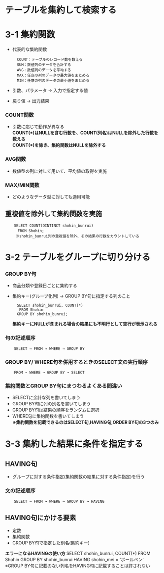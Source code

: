 # テーブルを集約して検索する
# 3-1 集約関数
- 代表的な集約関数

        COUNT：テーブルのレコード数を数える
        SUM：数値列のデータを合計する
        AVG：数値列のデータを平均する
        MAX：任意の列のデータの最大値をまとめる
        MIN：任意の列のデータの最小値をまとめる

- 引数、パラメータ → 入力で指定する値
- 戻り値 → 出力結果

### COUNT関数
- 引数に応じて動作が異なる  
**COUNT(*)はNULLを含む行数を、COUNT(列名)はNULLを除外した行数を数える**  
**COUNT(*)を除き、集約関数はNULLを除外する**

### AVG関数
- 数値型の列に対して用いて、平均値の取得を実施

### MAX/MIN関数
- どのようなデータ型に対しても適用可能

## 重複値を除外して集約関数を実施
        SELECT COUNT(DINTINCT shohin_bunrui)
        　FROM Shohin;
         ※shohin_bunrui列の重複値を除外、その結果の行数をカウントしている


# 3-2 テーブルをグループに切り分ける
### GROUP BY句
- 商品分類や登録日ごとに集約する
- 集約キー(グループ化列) → GROUP BY句に指定する列のこと

        SELECT shohin_bunrui, COUNT(*)
         FROM Shohin
        GROUP BY shohin_bunrui;
  **集約キーにNULLが含まれる場合の結果にも不明行として空行が表示される**

### 句の記述順序
        SELECT → FROM → WHERE → GROUP BY

### GROUP BY/ WHERE句を併用するときのSELECT文の実行順序
        FROM → WHERE → GROUP BY → SELECT

### 集約関数とGROUP BY句にまつわるよくある間違い
- SELECTに余計な列を書いてしまう
- GROUP BY句に列の別名を書いてしまう
- GROUP BY句は結果の順序をランダムに選択
- WHERE句に集約関数を書いてしまう  
**※集約関数を記載できるのはSELECT句,HAVING句,ORDER BY句の3つのみ**

# 3-3 集約した結果に条件を指定する
## HAVING句
- グループに対する条件指定(集約関数の結果に対する条件指定)を行う

### 文の記述順序
        SELECT → FROM → WHERE → GROUP BY → HAVING

## HAVING句にかける要素
- 定数
- 集約関数
- GROUP BY句で指定した別名(集約キー)

**エラーになるHAVINGの使い方**
        SELECT shohin_bunrui, COUNT(*)
        FROM Shohin
        GROUP BY shohin_bunrui
        HAVING shohin_mei = 'ボールペン'
        ※GROUP BY句に記載のない列名をHAVING句に記載することは許されない
